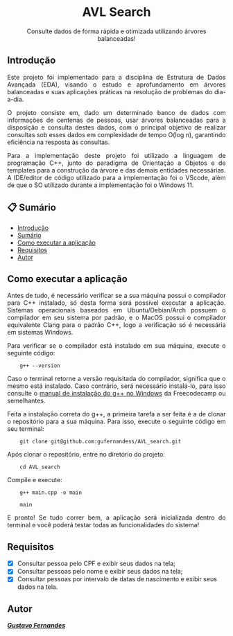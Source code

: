 <div align="center">
    <h1>AVL Search</h1>
    <p>
        Consulte dados de forma rápida e otimizada utilizando árvores balanceadas!
    </p>
</div>

<div align="justify">
    <h2>Introdução</h2>
    <p>
        Este projeto foi implementado para a disciplina de Estrutura de Dados Avançada (EDA), visando o estudo e aprofundamento em árvores balanceadas e suas aplicações práticas na resolução de problemas do dia-a-dia.
    </p>
    <p>
        O projeto consiste em, dado um determinado banco de dados com informações de centenas de pessoas, usar árvores balanceadas para a disposição e consulta destes dados, com o principal objetivo de realizar consultas sob esses dados em complexidade de tempo O(log n), garantindo eficiência na resposta às consultas.
    </p>
    <p>
        Para a implementação deste projeto foi utilizado a linguagem de programação C++, junto do paradigma de Orientação a Objetos e de templates para a construção da árvore e das demais entidades necessárias. A IDE/editor de código utilizado para a implementação foi o VScode, além de que o SO utilizado durante a implementação foi o Windows 11.
    </p>
</div>

## 📋 Sumário

   * [Introdução](#)
   * [Sumário](#)
   * [Como executar a aplicação](#)
   * [Requisitos](#)
   * [Autor](#)

## Como executar a aplicação

<div align="justify">
    <p>
        Antes de tudo, é necessário verificar se a sua máquina possui o compilador para C++ instalado, só desta forma será possível executar a aplicação. Sistemas operacionais baseados em Ubuntu/Debian/Arch possuem o compilador em seu sistema por padrão, e o MacOS possui o compilador equivalente Clang para o padrão C++, logo a verificação só é necessária em sistemas Windows.
    </p>
    <p>
        Para verificar se o compilador está instalado em sua máquina, execute o seguinte código:
    </p>

```shell
    g++ --version
```
<p>
    Caso o terminal retorne a versão requisitada do compilador, significa que o mesmo está instalado. Caso contrário, será necessário instalá-lo, para isso consulte o <a href="https://www.freecodecamp.org/news/how-to-install-c-and-cpp-compiler-on-windows/">manual de instalação do g++ no Windows</a> da Freecodecamp ou semelhantes.
</p>

<p>
        Feita a instalação correta do g++, a primeira tarefa a ser feita é a de clonar o repositório para a sua máquina. Para isso, execute o seguinte código em seu terminal:
    </p>

```shell
    git clone git@github.com:gufernandess/AVL_search.git
```
<p>
    Após clonar o repositório, entre no diretório do projeto:        
</p>

```shell
    cd AVL_search
```
<p>Compile e execute: </p>

```shell
    g++ main.cpp -o main
```
```shell
    main
```
<p>
    E pronto! Se tudo correr bem, a aplicação será inicializada dentro do terminal e você poderá testar todas as funcionalidades do sistema!
    </p>
</div>

## Requisitos
- [x] Consultar pessoa pelo CPF e exibir seus dados na tela;
- [x] Consultar pessoas pelo nome e exibir seus dados na tela;
- [x] Consultar pessoas por intervalo de datas de nascimento e exibir seus dados na tela.

## Autor
<b><i>[Gustavo Fernandes](https://github.com/gufernandess)<i>
